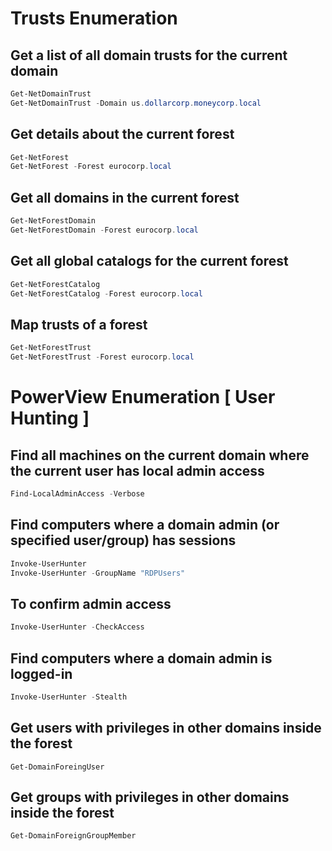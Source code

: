 # Trusts Enumeration

## Get a list of all domain trusts for the current domain 
```powershell
Get-NetDomainTrust
Get-NetDomainTrust -Domain us.dollarcorp.moneycorp.local
```

## Get details about the current forest
```powershell
Get-NetForest
Get-NetForest -Forest eurocorp.local
```

## Get all domains in the current forest
```powershell
Get-NetForestDomain
Get-NetForestDomain -Forest eurocorp.local
```

## Get all global catalogs for the current forest
```powershell
Get-NetForestCatalog
Get-NetForestCatalog -Forest eurocorp.local
```
 
## Map trusts of a forest
```powershell
Get-NetForestTrust
Get-NetForestTrust -Forest eurocorp.local
```

# PowerView Enumeration [ User Hunting ]

## Find all machines on the current domain where the current user has local admin access
```powershell
Find-LocalAdminAccess -Verbose
```

## Find computers where a domain admin (or specified user/group) has sessions
```powershell
Invoke-UserHunter
Invoke-UserHunter -GroupName "RDPUsers"
```

## To confirm admin access
```powershell
Invoke-UserHunter -CheckAccess
```

## Find computers where a domain admin is logged-in
```powershell
Invoke-UserHunter -Stealth
```

## Get users with privileges in other domains inside the forest
```
Get-DomainForeingUser 
```
## Get groups with privileges in other domains inside the forest
```
Get-DomainForeignGroupMember 
```
